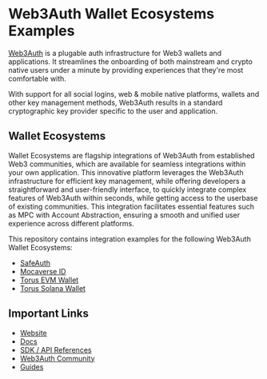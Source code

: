 # Web3Auth Wallet Ecosystems Examples

[Web3Auth](https://web3auth.io) is a plugable auth infrastructure for Web3
wallets and applications. It streamlines the onboarding of both mainstream and
crypto native users under a minute by providing experiences that they're most
comfortable with.

With support for all social logins, web & mobile native platforms, wallets and
other key management methods, Web3Auth results in a standard cryptographic key
provider specific to the user and application.

## Wallet Ecosystems

Wallet Ecosystems are flagship integrations of Web3Auth from established Web3 communities, which are available for seamless integrations within your own application. This innovative platform leverages the Web3Auth infrastructure for efficient key management, while offering developers a straightforward and user-friendly interface, to quickly integrate complex features of Web3Auth within seconds, while getting access to the userbase of existing communities. This integration facilitates essential features such as MPC with Account Abstraction, ensuring a smooth and unified user experience across different platforms.

This repository contains integration examples for the following Web3Auth Wallet Ecosystems:
- [SafeAuth](https://docs.safe.global/sdk-auth-kit/guides/safe-auth)
- [Mocaverse ID](https://account.mocaverse.xyz/)
- [Torus EVM Wallet](https://app.tor.us/)
- [Torus Solana Wallet](https://solana.tor.us/login)

## Important Links

- [Website](https://web3auth.io)
- [Docs](https://web3auth.io/docs)
- [SDK / API References](https://web3auth.io/docs/sdk)
- [Web3Auth Community](https://web3auth.io/community/)
- [Guides](https://web3auth.io/docs/content-hub?type=guides)
